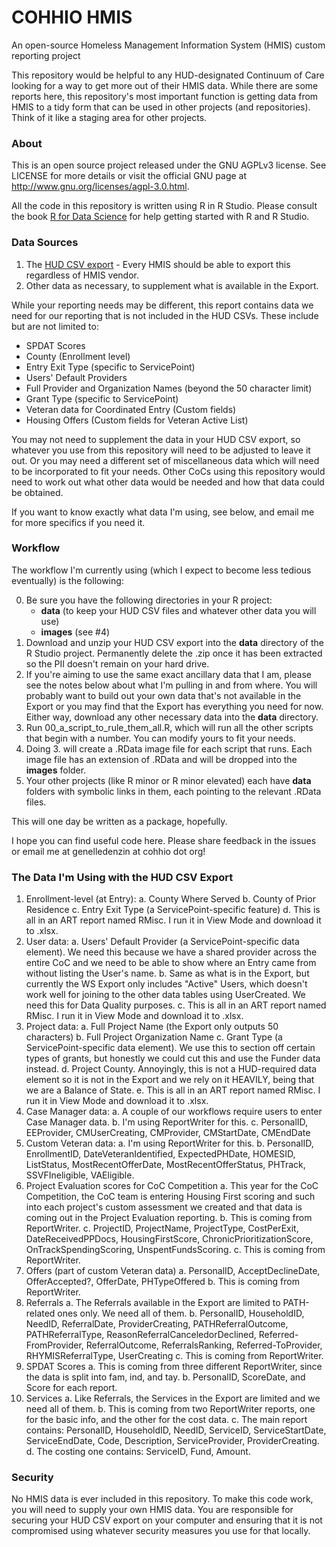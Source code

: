 # COHHIO HMIS

An open-source Homeless Management Information System (HMIS) custom reporting project

This repository would be helpful to any HUD-designated Continuum of Care looking for a way to get more out of their HMIS data. While there are some reports here, this repository's most important function is getting data from HMIS to a tidy form that can be used in other projects (and repositories). Think of it like a staging area for other projects.

### About

This is an open source project released under the GNU AGPLv3 license. See LICENSE for more details or visit the official GNU page at http://www.gnu.org/licenses/agpl-3.0.html.

All the code in this repository is written using R in R Studio. Please consult the book [R for Data Science](https://r4ds.had.co.nz/) for help getting started with R and R Studio.

### Data Sources

1. The [HUD CSV export](https://hudhdx.info/Resources/Vendors/HMIS%20CSV%20Specifications%20FY2020%20v1.6.pdf) - Every HMIS should be able to export this regardless of HMIS vendor.
2. Other data as necessary, to supplement what is available in the Export.  

While your reporting needs may be different, this report contains data we need for our reporting that is not included in the HUD CSVs. These include but are not limited to:

   * SPDAT Scores
   * County (Enrollment level)
   * Entry Exit Type (specific to ServicePoint)
   * Users' Default Providers 
   * Full Provider and Organization Names (beyond the 50 character limit)
   * Grant Type (specific to ServicePoint)
   * Veteran data for Coordinated Entry (Custom fields)
   * Housing Offers (Custom fields for Veteran Active List)

You may not need to supplement the data in your HUD CSV export, so whatever you use from this repository will need to be adjusted to leave it out. Or you may need a different set of miscellaneous data which will need to be incorporated to fit your needs. Other CoCs using this repository would need to work out what other data would be needed and how that data could be obtained. 

If you want to know exactly what data I'm using, see below, and email me for more specifics if you need it.

### Workflow

The workflow I'm currently using (which I expect to become less tedious eventually) is the following:

0. Be sure you have the following directories in your R project:
   * **data** (to keep your HUD CSV files and whatever other data you will use)
   * **images** (see #4)
1. Download and unzip your HUD CSV export into the **data** directory of the R Studio project. Permanently delete the .zip once it has been extracted so the PII doesn't remain on your hard drive.
2. If you're aiming to use the same exact ancillary data that I am, please see the notes below about what I'm pulling in and from where. You will probably want to build out your own data that's not available in the Export or you may find that the Export has everything you need for now. Either way, download any other necessary data into the **data** directory.
3. Run 00_a_script_to_rule_them_all.R, which will run all the other scripts that begin with a number. You can modify yours to fit your needs.
4. Doing 3. will create a .RData image file for each script that runs. Each image file has an extension of .RData and will be dropped into the **images** folder.
5. Your other projects (like R minor or R minor elevated) each have **data** folders with symbolic links in them, each pointing to the relevant .RData files.

This will one day be written as a package, hopefully.

I hope you can find useful code here. Please share feedback in the issues or email me at genelledenzin at cohhio dot org! 

### The Data I'm Using with the HUD CSV Export

1. Enrollment-level (at Entry):
   a. County Where Served
   b. County of Prior Residence
   c. Entry Exit Type (a ServicePoint-specific feature)
   d. This is all in an ART report named RMisc. I run it in View Mode and download it to .xlsx.
2. User data:
   a. Users' Default Provider (a ServicePoint-specific data element). We need this because we have a shared provider across the entire CoC and we need to be able to show where an Entry came from without listing the User's name.
   b. Same as what is in the Export, but currently the WS Export only includes "Active" Users, which doesn't work well for joining to the other data tables using UserCreated. We need this for Data Quality purposes.
   c. This is all in an ART report named RMisc. I run it in View Mode and download it to .xlsx.
3. Project data:
   a. Full Project Name (the Export only outputs 50 characters)
   b. Full Project Organization Name
   c. Grant Type (a ServicePoint-specific data element). We use this to section off certain types of grants, but honestly we could cut this and use the Funder data instead. 
   d. Project County. Annoyingly, this is not a HUD-required data element so it is not in the Export and we rely on it HEAVILY, being that we are a Balance of State.
   e. This is all in an ART report named RMisc. I run it in View Mode and download it to .xlsx.
4. Case Manager data:
   a. A couple of our workflows require users to enter Case Manager data. 
   b. I'm using ReportWriter for this.
   c. PersonalID, EEProvider, CMUserCreating, CMProvider, CMStartDate, CMEndDate
5. Custom Veteran data:
   a. I'm using ReportWriter for this.
   b. PersonalID, EnrollmentID, DateVeteranIdentified, ExpectedPHDate, HOMESID, ListStatus, MostRecentOfferDate, MostRecentOfferStatus, PHTrack, SSVFIneligible, VAEligible.
6. Project Evaluation scores for CoC Competition
   a. This year for the CoC Competition, the CoC team is entering Housing First scoring and such into each project's custom assessment we created and that data is coming out in the Project Evaluation reporting.
   b. This is coming from ReportWriter.
   c. ProjectID, ProjectName, ProjectType, CostPerExit, DateReceivedPPDocs, HousingFirstScore, ChronicPrioritizationScore, OnTrackSpendingScoring, UnspentFundsScoring.
   c. This is coming from ReportWriter.
7. Offers (part of custom Veteran data)
   a. PersonalID, AcceptDeclineDate, OfferAccepted?, OfferDate, PHTypeOffered
   b. This is coming from ReportWriter.
8. Referrals
   a. The Referrals available in the Export are limited to PATH-related ones only. We need all of them.
   b. PersonalID, HouseholdID, NeedID, ReferralDate, ProviderCreating, PATHReferralOutcome, PATHReferralType, ReasonReferralCanceledorDeclined, Referred-FromProvider, ReferralOutcome, ReferralsRanking, Referred-ToProvider, RHYMISReferralType, UserCreating
   c. This is coming from ReportWriter.
9. SPDAT Scores
   a. This is coming from three different ReportWriter, since the data is split into fam, ind, and tay.
   b. PersonalID, ScoreDate, and Score for each report.
10. Services
   a. Like Referrals, the Services in the Export are limited and we need all of them.
   b. This is coming from two ReportWriter reports, one for the basic info, and the other for the cost data.
   c. The main report contains: PersonalID, HouseholdID, NeedID, ServiceID, ServiceStartDate, ServiceEndDate, Code, Description, ServiceProvider, ProviderCreating.
   d. The costing one contains: ServiceID, Fund, Amount.

### Security

No HMIS data is ever included in this repository. To make this code work, you will need to supply your own HMIS data. You are responsible for securing your HUD CSV export on your computer and ensuring that it is not compromised using whatever security measures you use for that locally.



